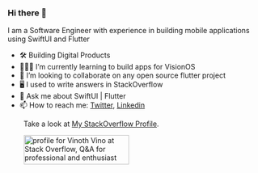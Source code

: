 ### Hi there 👋

I am a Software Engineer with experience in building mobile applications using SwiftUI and Flutter

- 🛠 Building Digital Products
- 👨🏻‍💻 I’m currently learning to build apps for VisionOS 
- 👯 I’m looking to collaborate on any open source flutter project
- 🖥 I used to write answers in StackOverflow
- 💬 Ask me about SwiftUI | Flutter
- 📫 How to reach me: [Twitter](https://twitter.com/vinothvino42), [Linkedin](https://www.linkedin.com/in/vinothvino42/)

&nbsp;&nbsp;&nbsp;&nbsp;&nbsp;&nbsp;&nbsp;&nbsp;Take a look at [My StackOverflow Profile](https://stackoverflow.com/users/4608334/vinoth-vino).

&nbsp;&nbsp;&nbsp;&nbsp;&nbsp;&nbsp;&nbsp;&nbsp;<a href="https://stackoverflow.com/users/4608334/vinoth-vino"><img src="https://stackoverflow.com/users/flair/4608334.png?theme=dark" width="208" height="58" alt="profile for Vinoth Vino at Stack Overflow, Q&amp;A for professional and enthusiast programmers" title="profile for Vinoth Vino at Stack Overflow, Q&amp;A for professional and enthusiast programmers"></a>
